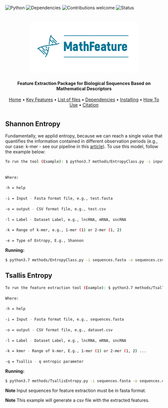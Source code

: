 ![Python](https://img.shields.io/badge/python-v3.7-blue)
![Dependencies](https://img.shields.io/badge/dependencies-up%20to%20date-brightgreen.svg)
![Contributions welcome](https://img.shields.io/badge/contributions-welcome-orange.svg)
![Status](https://img.shields.io/badge/status-up-brightgreen)

<h1 align="center">
  <img src="https://github.com/Bonidia/MathFeature/blob/master/img/MathFeature.png" alt="MathFeature" width="350">
</h1>

<h4 align="center">Feature Extraction Package for Biological Sequences Based on Mathematical Descriptors</h4>
	
<p align="center">
  <a href="https://github.com/Bonidia/MathFeature">Home</a> •
  <a href="#authors">Key Features</a> •
  <a href="#list-of-files">List of files</a> •
  <a href="#dependencies">Dependencies</a> •
  <a href="#installing-dependencies-and-package">Installing</a> •
  <a href="#how-to-use">How To Use</a> •
  <a href="#citation">Citation</a> 
</p>

<h1 align="center"></h1>

## Shannon Entropy

Fundamentally, we applid entropy, because we can reach a single value that quantifies the information contained in different observation periods (e.g., our case: k-mer - see our pipeline in this [article](https://www.biorxiv.org/content/10.1101/2020.06.08.140368v2)). To use this model, follow the example below:

```sh
To run the tool (Example): $ python3.7 methods/EntropyClass.py -i input -o output -l label -k kmer -e Entropy


Where:

-h = help

-i = Input - Fasta format file, e.g., test.fasta

-o = output - CSV format file, e.g., test.csv

-l = Label - Dataset Label, e.g., lncRNA, mRNA, sncRNA

-k = Range of k-mer, e.g., 1-mer (1) or 2-mer (1, 2)

-e = Type of Entropy, E.g., Shannon
```

**Running:**

```sh
$ python3.7 methods/EntropyClass.py -i sequences.fasta -o sequences.csv -l mRNA -k 10 -e Shannon
```

## Tsallis Entropy

```sh
To run the feature extraction tool (Example): $ python3.7 methods/TsallisEntropy.py -i input -o output -l label -k kmer -q entropic parameter

Where:

-h = help

-i = Input - Fasta format file, e.g., sequences.fasta

-o = output - CSV format file, e.g., dataset.csv

-l = Label - Dataset Label, e.g., lncRNA, mRNA, sncRNA

-k = kmer - Range of k-mer, E.g., 1-mer (1) or 2-mer (1, 2) ...

-q = Tsallis - q entropic parameter
```

**Running:**

```sh
$ python3.7 methods/TsallisEntropy.py -i sequences.fasta -o sequences.csv -l mRNA -k 10 -q 2.3
```

**Note** Input sequences for feature extraction must be in fasta format.

**Note** This example will generate a csv file with the extracted features.
